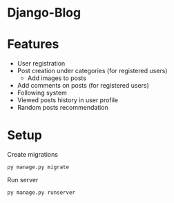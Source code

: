 # Django-Blog

# Features
* User registration
* Post creation under categories (for registered users)
    * Add images to posts
* Add comments on posts (for registered users)
* Following system
* Viewed posts history in user profile
* Random posts recommendation

# Setup 
Create migrations

``` 
py manage.py migrate
```

Run server

```
py manage.py runserver
```
